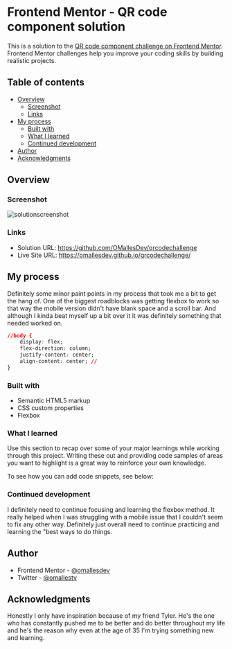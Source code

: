 # Frontend Mentor - QR code component solution

This is a solution to the [QR code component challenge on Frontend Mentor](https://www.frontendmentor.io/challenges/qr-code-component-iux_sIO_H). Frontend Mentor challenges help you improve your coding skills by building realistic projects. 

## Table of contents

- [Overview](#overview)
  - [Screenshot](#screenshot)
  - [Links](#links)
- [My process](#my-process)
  - [Built with](#built-with)
  - [What I learned](#what-i-learned)
  - [Continued development](#continued-development)
- [Author](#author)
- [Acknowledgments](#acknowledgments)


## Overview

### Screenshot

![solutionscreenshot](https://github.com/user-attachments/assets/afecafb3-5acc-45a2-a10b-56600fb52df4)


### Links

- Solution URL: https://github.com/OMallesDev/qrcodechallenge
- Live Site URL: https://omallesdev.github.io/qrcodechallenge/

## My process

Definitely some minor paint points in my process that took me a bit to get the hang of. One of the biggest roadblocks was getting flexbox to work so that way the mobile version didn't have blank space and a scroll bar. And although I kinda beat myself up a bit over it it was definitely something that needed worked on.

```css
//body {
    display: flex;
    flex-direction: column;
    justify-content: center;
    align-content: center; //
}
```
### Built with

- Semantic HTML5 markup
- CSS custom properties
- Flexbox

### What I learned

Use this section to recap over some of your major learnings while working through this project. Writing these out and providing code samples of areas you want to highlight is a great way to reinforce your own knowledge.

To see how you can add code snippets, see below:

### Continued development

I definitely need to continue focusing and learning the flexbox method. It really helped when I was struggling with a mobile issue that I couldn't seem to fix any other way. Definitely just overall need to continue practicing and learning the "best ways to do things.



## Author

- Frontend Mentor - [@omallesdev](https://www.frontendmentor.io/profile/omallesdev)
- Twitter - [@omallestv](https://www.twitter.com/omallestv)


## Acknowledgments

Honestly I only have inspiration because of my friend Tyler. He's the one who has constantly pushed me to be better and do better throughout my life and he's the reason why even at the age of 35 I'm trying something new and learning.


